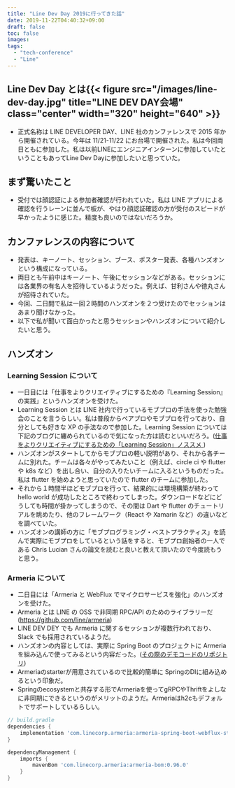 ```yaml
---
title: "Line Dev Day 2019に行ってきた話"
date: 2019-11-22T04:40:32+09:00
draft: false
toc: false
images:
tags:
  - "tech-conference"
  - "Line"
---
```


## Line Dev Day とは{{< figure src="/images/line-dev-day.jpg" title="LINE DEV DAY会場" class="center" width="320" height="640" >}}

- 正式名称は LINE DEVELOPER DAY、LINE 社のカンファレンスで 2015 年から開催されている。今年は 11/21-11/22 にお台場で開催された。私は今回両日ともに参加した。私は以前LINEにエンジニアインターンに参加していたということもあってLine Dev Dayに参加したいと思っていた。

## まず驚いたこと

- 受付では顔認証による参加者確認が行われていた。私は LINE アプリによる確認を行うレーンに並んで板が、やはり顔認証確認の方が受付のスピードが早かったように感じた。精度も良いのではないだろうか。

## カンファレンスの内容について

- 発表は、キーノート、セッション、ブース、ポスター発表、各種ハンズオンという構成になっている。
- 両日とも午前中はキーノート、午後にセッションなどがある。セッションには各業界の有名人を招待しているようだった。例えば、甘利さんや徳丸さんが招待されていた。
- 今回、二日間で私は一回２時間のハンズオンを２つ受けたのでセッションはあまり聞けなかった。
- 以下で私が聞いて面白かったと思うセッションやハンズオンについて紹介したいと思う。

## ハンズオン

### Learning Session について

- 一日目には「仕事をよりクリエイティブにするための『Learning Session』の実践」というハンズオンを受けた。
- Learning Session とは LINE 社内で行っているモブプロの手法を使った勉強会のことを言うらしい。私は普段からペアプロやモブプロを行っており、自分としても好きな XP の手法なので参加した。Learning Session については下記のブログに纏められているので気になった方は読むといいだろう。([仕事をよりクリエイティブにするための「Learning Session」ノススメ
  ](https://engineering.linecorp.com/ja/blog/recommend-learning-session/))
- ハンズオンがスタートしてからモブプロの軽い説明があり、それから各チームに別れた。チームは各々がやってみたいこと（例えば、circle ci や flutter や k8s など）を出し合い、自分の入りたいチームに入るというものだった。私は flutter を始めようと思っていたので flutter のチームに参加した。
- それから１時間半ほどモブプロを行って、結果的には環境構築が終わって hello world が成功したところで終わってしまった。ダウンロードなどにどうしても時間が掛かってしまうので、その間は Dart や flutter のチュートリアルを眺めたり、他のフレームワーク（React や Xamarin など）の違いなどを調べていた。
- ハンズオンの講師の方に「モブプログラミング・ベストプラクティス」を読んで実際にモブプロをしているという話をすると、モブプロ創始者の一人である Chris Lucian さんの論文を読むと良いと教えて頂いたので今度読もうと思う。

### Armeria について

- 二日目には「Armeria と WebFlux でマイクロサービスを強化」のハンズオンを受けた。
- Armeria とは LINE の OSS で非同期 RPC/API のためのライブラリーだ(https://github.com/line/armeria)
- LINE DEV DEY でも Armeria に関するセッションが複数行われており、Slack でも採用されているようだ。
- ハンズオンの内容としては、実際に Spring Boot のプロジェクトに Armeria を組み込んで使ってみるという内容だった。([その際のデモコードのリポジトリ](https://github.com/joonhaeng/line-devday-2019-hands-on-src))
- Armeriaのstarterが用意されているので比較的簡単に SpringのDIに組み込めるという印象だ。
- Springのecosystemと共存する形でArmeriaを使ってgRPCやThriftをよしなに非同期にできるというのがメリットのようだ。Armeriaはh2cもデフォルトでサポートしているらしい。

```groovy
// build.gradle
dependencies {
    implementation 'com.linecorp.armeria:armeria-spring-boot-webflux-starter'
}

dependencyManagement {
	imports {
		mavenBom 'com.linecorp.armeria:armeria-bom:0.96.0'
	}
}
```
